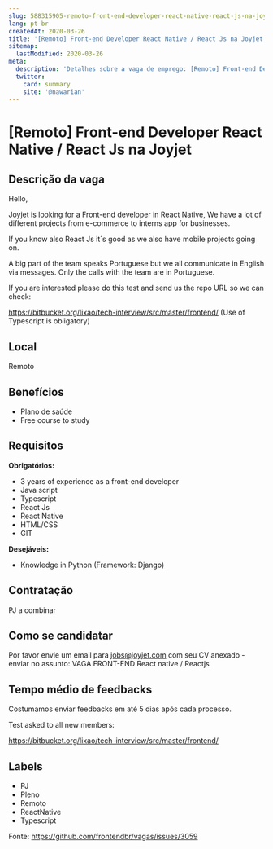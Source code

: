 ```yaml
---
slug: 588315905-remoto-front-end-developer-react-native-react-js-na-joyjet
lang: pt-br
createdAt: 2020-03-26
title: '[Remoto] Front-end Developer React Native / React Js na Joyjet - Vaga de Emprego'
sitemap:
  lastModified: 2020-03-26
meta:
  description: 'Detalhes sobre a vaga de emprego: [Remoto] Front-end Developer React Native / React Js na Joyjet'
  twitter:
    card: summary
    site: '@nawarian'
---
```


# [Remoto] Front-end Developer React Native / React Js na Joyjet

##  Descrição da vaga

Hello, 

Joyjet is looking for a Front-end developer in React Native, We have a lot of different projects from e-commerce to interns app for businesses.

If you know also React Js it´s good as we also have mobile projects going on.

A big part of the team speaks Portuguese but we all communicate in English via messages. Only the calls with the team are in Portuguese. 

If you are interested please do this test and send us the repo URL so we can check:

https://bitbucket.org/lixao/tech-interview/src/master/frontend/
(Use of Typescript is obligatory)

## Local

Remoto

## Benefícios

- Plano de saúde
- Free course to study

## Requisitos

**Obrigatórios:**
- 3 years of experience as a front-end developer
- Java script
- Typescript
- React Js
- React Native
- HTML/CSS
- GIT

**Desejáveis:**
- Knowledge in Python (Framework: Django)

## Contratação

PJ a combinar

## Como se candidatar

Por favor envie um email para jobs@joyjet.com com seu CV anexado - enviar no assunto: VAGA FRONT-END React native / Reactjs

## Tempo médio de feedbacks

Costumamos enviar feedbacks em até 5 dias após cada processo.

Test asked to all new members:

https://bitbucket.org/lixao/tech-interview/src/master/frontend/

## Labels

- PJ
- Pleno
- Remoto
- ReactNative
- Typescript

Fonte: https://github.com/frontendbr/vagas/issues/3059